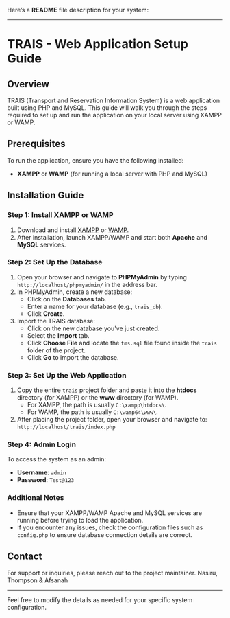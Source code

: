 Here’s a **README** file description for your system:

---

# TRAIS - Web Application Setup Guide

## Overview

TRAIS (Transport and Reservation Information System) is a web application built using PHP and MySQL. This guide will walk you through the steps required to set up and run the application on your local server using XAMPP or WAMP.

## Prerequisites

To run the application, ensure you have the following installed:

- **XAMPP** or **WAMP** (for running a local server with PHP and MySQL)

## Installation Guide

### Step 1: Install XAMPP or WAMP
1. Download and install [XAMPP](https://www.apachefriends.org/index.html) or [WAMP](https://www.wampserver.com/en/).
2. After installation, launch XAMPP/WAMP and start both **Apache** and **MySQL** services.

### Step 2: Set Up the Database
1. Open your browser and navigate to **PHPMyAdmin** by typing `http://localhost/phpmyadmin/` in the address bar.
2. In PHPMyAdmin, create a new database:
   - Click on the **Databases** tab.
   - Enter a name for your database (e.g., `trais_db`).
   - Click **Create**.
3. Import the TRAIS database:
   - Click on the new database you've just created.
   - Select the **Import** tab.
   - Click **Choose File** and locate the `tms.sql` file found inside the `trais` folder of the project.
   - Click **Go** to import the database.

### Step 3: Set Up the Web Application
1. Copy the entire `trais` project folder and paste it into the **htdocs** directory (for XAMPP) or the **www** directory (for WAMP). 
   - For XAMPP, the path is usually `C:\xampp\htdocs\`.
   - For WAMP, the path is usually `C:\wamp64\www\`.
2. After placing the project folder, open your browser and navigate to:  
   `http://localhost/trais/index.php`

### Step 4: Admin Login
To access the system as an admin:
- **Username**: `admin`
- **Password**: `Test@123`

### Additional Notes
- Ensure that your XAMPP/WAMP Apache and MySQL services are running before trying to load the application.
- If you encounter any issues, check the configuration files such as `config.php` to ensure database connection details are correct.

## Contact
For support or inquiries, please reach out to the project maintainer.
Nasiru, Thompson & Afsanah

---

Feel free to modify the details as needed for your specific system configuration.